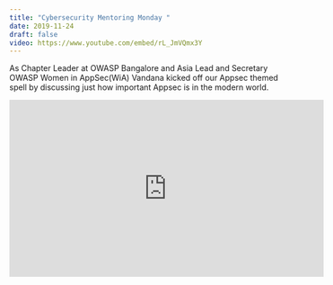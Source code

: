 ```yaml
---
title: "Cybersecurity Mentoring Monday "
date: 2019-11-24
draft: false
video: https://www.youtube.com/embed/rL_JmVQmx3Y
---
```


As Chapter Leader at OWASP Bangalore and Asia Lead and Secretary OWASP Women in AppSec(WiA) Vandana kicked off our Appsec themed spell by discussing just how important Appsec is in the modern world.

<iframe width="560" height="315" src="https://www.youtube.com/embed/rL_JmVQmx3Y" frameborder="0" allow="accelerometer; autoplay; clipboard-write; encrypted-media; gyroscope; picture-in-picture" allowfullscreen></iframe>